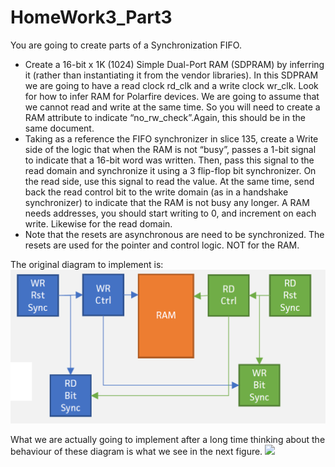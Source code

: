 # HomeWork3_Part3

You are going to create parts of a Synchronization FIFO.
- Create a 16-bit x 1K (1024) Simple Dual-Port RAM (SDPRAM) by inferring it (rather than instantiating it from the vendor libraries). In this SDPRAM we are going to have a read clock rd_clk and a write clock wr_clk. Look for how to infer RAM for Polarfire devices. We are going to assume that we cannot read and write at the same time. So you will need to create a RAM attribute to indicate “no_rw_check”.Again, this should be in the same document.
- Taking as a reference the FIFO synchronizer in slice 135, create a Write side of the logic that when the RAM is not “busy”, passes a 1-bit signal to indicate that a 16-bit word was written. Then, pass this signal to the read domain and synchronize it using a 3 flip-flop bit synchronizer. On the read side, use this signal to read the value. At the same time, send back the read control bit to the write domain (as in a handshake synchronizer) to indicate that the RAM is not busy any longer. A RAM needs addresses, you should start writing to 0, and increment on each write. Likewise for the read domain.
- Note that the resets are asynchronous are need to be synchronized. The resets are used for the pointer and control logic. NOT for the RAM.

The original diagram to implement is: 
![](images/P3OriginalScheme.png)

What we are actually going to implement after a long time thinking about the behaviour of these diagram is what we see in the next figure. 
![](images/P3Diagram.png)

